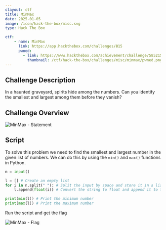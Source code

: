 ```yaml
---
clayout: ctf
title: MinMax
date: 2025-01-05
image: /icon/hack-the-box/misc.svg
type: Hack The Box

ctf:
    - name: MinMax
      link: https://app.hackthebox.com/challenges/815
      pwned:
        - link: https://www.hackthebox.com/achievement/challenge/585215/815
          thumbnail: /ctf/hack-the-box/challenges/misc/minmax/pwned.png
---
```


## Challenge Description

In a haunted graveyard, spirits hide among the numbers. Can you identify the smallest and largest among them before they
vanish?

## Challenge Overview

![MinMax - Statement](/ctf/hack-the-box/challenges/misc/minmax/statement.png)


## Script

To solve this problem we need to find the smallest and largest number in the given list of numbers. We can do this by
using the `min()` and `max()` functions in Python.

```python
n = input()

l = [] # Create an empty list
for i in n.split(" "): # Split the input by space and store it in a list
    l.append(float(i)) # Convert the string to float and append it to the list

print(min(l)) # Print the minimum number
print(max(l)) # Print the maximum number
```

Run the script and get the flag

![MinMax - Flag](/ctf/hack-the-box/challenges/misc/minmax/flag.png)
